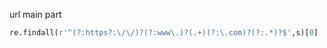 url main part 
``` python
re.findall(r'^(?:https?:\/\/)?(?:www\.)?(.+)(?:\.com)?(?:.*)?$',s)[0]
```

